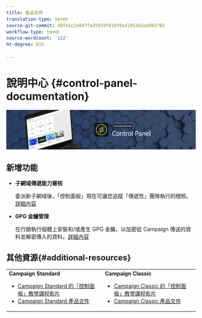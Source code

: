 ```yaml
---
title: 產品文件
translation-type: tm+mt
source-git-commit: d8fe1c2e847fa25919f81bf0a4195de5ad0b2781
workflow-type: tm+mt
source-wordcount: '122'
ht-degree: 81%

---
```



# 說明中心 {#control-panel-documentation}

![](assets/do-not-localize/banner.png)

## 新增功能

* **子網域傳遞能力審核**

   委派新子網域後，「控制面板」現在可讓您追蹤「傳遞性」團隊執行的稽核。 [詳細內容](subdomains-certificates/using/setting-up-new-subdomain.md)

* **GPG 金鑰管理**

   在行銷執行個體上安裝和/或產生 GPG 金鑰，以加密從 Campaign 傳送的資料並解密傳入的資料。[詳細內容](instances-settings/using/gpg-keys-management.md)

## 其他資源{#additional-resources}

<table>
    <tr>
        <td><b>Campaign Standard</b><br/>
        <ul>
            <li><a href="https://docs.adobe.com/content/help/en/campaign-learn/campaign-standard-tutorials/administrating/control-panel/control-panel-overview.html">Campaign Standard 的「控制面板」教學課程影片</a></li>
            <li><a href="https://docs.adobe.com/content/help/zh-Hant/campaign-standard/using/campaign-standard-home.html">Campaign Standard 產品文件</a></li>
        </ul>
        </td>
        <td><b>Campaign Classic</b><br/>
        <ul>
            <li><a href="https://docs.adobe.com/content/help/en/campaign-learn/campaign-classic-tutorials/administrating/control-panel-acc/control-panel-overview.html">Campaign Classic 的「控制面板」教學課程影片</a></li>
            <li><a href="https://docs.adobe.com/content/help/zh-Hant/campaign-classic/using/campaign-classic-home.html">Campaign Classic 產品文件</a></li>
        </ul>
        </td>
    </tr>
</table>
